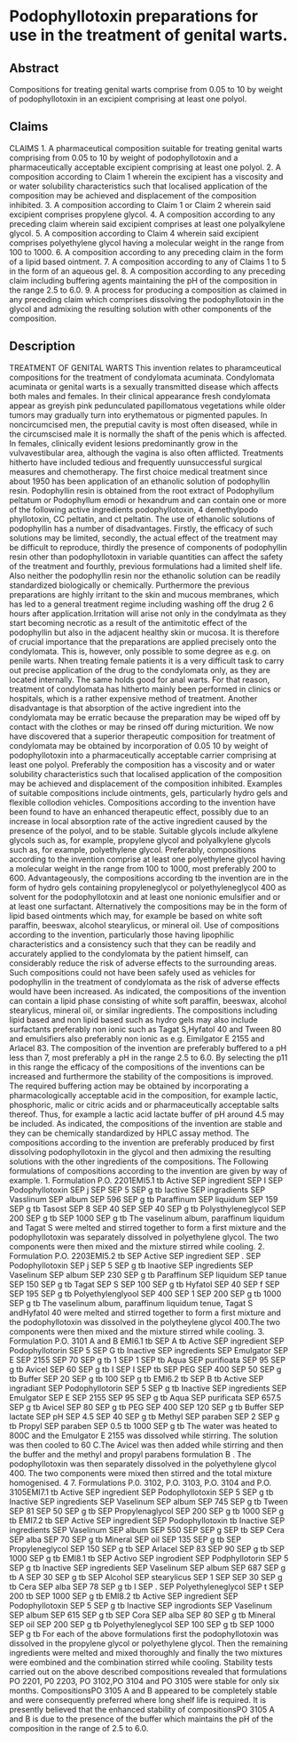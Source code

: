 # Podophyllotoxin preparations for use in the treatment of genital warts.

## Abstract
Compositions for treating genital warts comprise from 0.05 to 10 by weight of podophyllotoxin in an excipient comprising at least one polyol.

## Claims
CLAIMS 1. A pharmaceutical composition suitable for treating genital warts comprising from 0.05 to 10 by weight of podophyllotoxin and a pharmaceutically acceptable excipient comprising at least one polyol. 2. A composition according to Claim 1 wherein the excipient has a viscosity and or water solubility characteristics such that localised application of the composition may be achieved and displacement of the composition inhibited. 3. A composition according to Claim 1 or Claim 2 wherein said excipient comprises propylene glycol. 4. A composition according to any preceding claim wherein said excipient comprises at least one polyalkylene glycol. 5. A composition according to Claim 4 wherein said excipient comprises polyethylene glycol having a molecular weight in the range from 100 to 1000. 6. A composition according to any preceding claim in the form of a lipid based ointment. 7. A composition according to any of Claims 1 to 5 in the form of an aqueous gel. 8. A composition according to any preceding claim including buffering agents maintaining the pH of the composition in the range 2.5 to 6.0. 9. A process for producing a composition as claimed in any preceding claim which comprises dissolving the podophyllotoxin in the glycol and admixing the resulting solution with other components of the composition.

## Description
TREATMENT OF GENITAL WARTS This invention relates to pharamceutical compositions for the treatment of condylomata acuminata. Condylomata acuminata or genital warts is a sexually transmitted disease which affects both males and females. In their clinical appearance fresh condylomata appear as greyish pink pedunculated papillomatous vegetations while older tumors may gradually turn into erythematous or pigmented papules. In noncircumcised men, the preputial cavity is most often diseased, while in the circumscised male it is normally the shaft of the penis which is affected. In females, clinically evident lesions predominantly grow in the vulvavestibular area, although the vagina is also often afflicted. Treatments hitherto have included tedious and frequently uunsuccessful surgical measures and chemotherapy. The first choice medical treatment since about 1950 has been application of an ethanolic solution of podophyllin resin. Podophyllin resin is obtained from the root extract of Podophyllum peltatum or Podophyllum emodi or hexandrum and can contain one or more of the following active ingredients podophyllotoxin, 4 demethylpodo phyllotoxin, CC peltatin, and ct peltatin. The use of ethanolic solutions of podophyllin has a number of disadvantages. Firstly, the efficacy of such solutions may be limited, secondly, the actual effect of the treatment may be difficult to reproduce, thirdly the presence of components of podophyllin resin other than podophyllotoxin in variable quantities can affect the safety of the treatment and fourthly, previous formulations had a limited shelf life. Also neither the podophyllin resin nor the ethanolic solution can be readily standardized biologically or chemically. Purthermore the previous preparations are highly irritant to the skin and mucous membranes, which has led to a general treatment regime including washing off the drug 2 6 hours after application.Irritation will arise not only in the condylmata as they start becoming necrotic as a result of the antimitotic effect of the podophyllin but also in the adjacent healthy skin or mucosa. It is therefore of crucial importance that the preparations are applied precisely onto the condylomata. This is, however, only possible to some degree as e.g. on penile warts. Nhen treating female patients it is a very difficult task to carry out precise application of the drug to the condylomata only, as they are located internally. The same holds good for anal warts. For that reason, treatment of condylomata has hitherto mainly been performed in clinics or hospitals, which is a rather expensive method of treatment. Another disadvantage is that absorption of the active ingredient into the condylomata may be erratic because the preparation may be wiped off by contact with the clothes or may be rinsed off during micturition. We now have discovered that a superior therapeutic composition for treatment of condylomata may be obtained by incorporation of 0.05 10 by weight of podophyllotoxin into a pharmaceutically acceptable carrier comprising at least one polyol. Preferably the composition has a viscosity and or water solubility characteristics such that localised application of the composition may be achieved and displacement of the composition inhibited. Examples of suitable compositions include ointments, gels, particularly hydro gels and flexible collodion vehicles. Compositions according to the invention have been found to have an enhanced therapeutic effect, possibly due to an increase in local absorption rate of the active ingredient caused by the presence of the polyol, and to be stable. Suitable glycols include alkylene glycols such as, for example, propylene glycol and polyalkylene glycols such as, for example, polyethylene glycol. Preferably, compositions according to the invention comprise at least one polyethylene glycol having a molecular weight in the range from 100 to 1000, most preferably 200 to 600. Advantageously, the compositions according tb the invention are in the form of hydro gels containing propyleneglycol or polyethyleneglycol 400 as solvent for the podophyllotoxin and at least one nonionic emulsifier and or at least one surfactant. Alternatively the compositions may be in the form of lipid based ointments which may, for example be based on white soft paraffin, beeswax, alcohol stearylicus, or mineral oil. Use of compositions according to the invention, particularly those having lipophilic characteristics and a consistency such that they can be readily and accurately applied to the condylomata by the patient himself, can considerably reduce the risk of adverse effects to the surrounding areas. Such compositions could not have been safely used as vehicles for podophyllin in the treatment of condylomata as the risk of adverse effects would have been increased. As indicated, the compositions of the invention can contain a lipid phase consisting of white soft paraffin, beeswax, alcohol stearylicus, mineral oil, or similar ingredients. The compositions including lipid based and non lipid based such as hydro gels may also include surfactants preferably non ionic such as Tagat S,Hyfatol 40 and Tween 80 and emulsifiers also preferably non ionic as e.g. Eimilgator E 2155 and Arlacel 83. The composition of the invention are preferably buffered to a pH less than 7, most preferably a pH in the range 2.5 to 6.0. By selecting the p11 in this range the efficacy of the compositions of the inventions can be increased and furthermore the stability of the compositions is improved. The required buffering action may be obtained by incorporating a pharmacologically acceptable acid in the composition, for example lactic, phosphoric, malic or citric acids and or pharmaceutically acceptable salts thereof. Thus, for example a lactic acid lactate buffer of pH around 4.5 may be included. As indicated, the compositions of the invention are stable and they can be chemically standardized by HPLC assay method. The compositions according to the invention are preferably produced by first dissolving podophyllotoxin in the glycol and then admixing the resulting solutions with the other ingredients of the compositions. The Following formulations of compositions according to the invention are given by way of example. 1. Formulation P.O. 2201EMI5.1 tb Active SEP ingredient SEP I SEP Podophyllotoxin SEP j SEP SEP 5 SEP g tb Iactive SEP ingradients SEP Vasslinum SEP album SEP 596 SEP g tb Paraffinum SEP liquidum SEP 159 SEP g tb Tasost SEP 8 SEP 40 SEP SEP 40 SEP g tb Polysthyleneglycol SEP 200 SEP g tb SEP 1000 SEP g tb The vaselinum album, paraffinum liquidum and Tagat S were melted and stirred together to form a first mixture and the podophyllotoxin was separately dissolved in polyethylene glycol. The two components were then mixed and the mixture stirred while cooling. 2. Formulation P.O. 2203EMI5.2 tb SEP Active SEP ingredient SEP . SEP Podophyllotoxin SEP j SEP 5 SEP g tb Inaotive SEP ingredients SEP Vaselinum SEP album SEP 230 SEP g tb Paraffinum SEP liquidum SEP tanue SEP 150 SEP g tb Tagat SEP S SEP 100 SEP g tb Hyfatol SEP 40 SEP f SEP SEP 195 SEP g tb Polyethylenglyool SEP 400 SEP 1 SEP 200 SEP g tb 1000 SEP g tb The vaselinum album, paraffinum liquidum tenue, Tagat S andHyfatol 40 were melted and stirred together to form a first mixture and the podophyllotoxin was dissolved in the polytheylene glycol 400.The two components were then mixed and the mixture stirred while cooling. 3. Formulation P.O. 3101 A and B EMI6.1 tb SEP A tb Active SEP ingredient SEP Podophyllotorin SEP 5 SEP G tb Inactive SEP ingredients SEP Emulgator SEP E SEP 2155 SEP 70 SEP g tb 1 SEP 1 SEP tb Aqua SEP purifioata SEP 95 SEP g tb Avicel SEP 60 SEP g tb I SEP I SEP tb SEP PEG SEP 400 SEP 50 SEP g tb Buffer SEP 20 SEP g tb 100 SEP g tb EMI6.2 tb SEP B tb Active SEP ingradiant SEP Podophyllotorin SEP 5 SEP g tb Inactive SEP ingredients SEP Emulgator SEP E SEP 2155 SEP 95 SEP g tb Aqua SEP purificata SEP 657.5 SEP g tb Avicel SEP 80 SEP g tb PEG SEP 400 SEP 120 SEP g tb Buffer SEP lactate SEP pH SEP 4.5 SEP 40 SEP g tb Methyl SEP paraben SEP 2 SEP g tb Propyl SEP paraben SEP 0.5 tb 1000 SEP g tb The water was heated to 800C and the Emulgator E 2155 was dissolved while stirring. The solution was then cooled to 60 C.The Avicel was then added while stirring and then the buffer and the methyl and propyl parabens formulation B . The podophyllotoxin was then separately dissolved in the polyethylene glycol 400. The two components were mixed then stirred and the total mixture homogenised. 4 7. Formulations P.0. 3102, P.O. 3103, P.O. 3104 and P.O. 3105EMI7.1 tb Active SEP ingredient SEP Podophyllotoxin SEP 5 SEP g tb Inactive SEP ingredients SEP Vaselinum SEP album SEP 745 SEP g tb Tween SEP 81 SEP 50 SEP g tb SEP Propylenaglycol SEP 200 SEP g tb 1000 SEP g tb EMI7.2 tb SEP Active SEP ingredient SEP Podophyllotoxin tb Inactive SEP ingredients SEP Vaselinum SEP album SEP 550 SEP SEP g SEP tb SEP Cera SEP alba SEP 70 SEP g tb Mineral SEP oil SEP 135 SEP g tb SEP Propyleneglycol SEP 150 SEP g tb SEP Arlacel SEP 83 SEP 90 SEP g tb SEP 1000 SEP g tb EMI8.1 tb SEP Activo SEP ingrodient SEP Podphyllotorin SEP 5 SEP g tb Inactive SEP ingredients SEP Vaselinum SEP album SEP 687 SEP g tb A SEP 30 SEP g tb SEP Alcohol SEP stearylicus SEP 1 SEP SEP 30 SEP g tb Cera SEP alba SEP 78 SEP g tb I SEP . SEP Polyethyleneglycol SEP t SEP 200 tb SEP 1000 SEP g tb EMI8.2 tb Active SEP ingredient SEP Podophyllotoxin SEP 5 SEP g tb Inactive SEP ingrodionts SEP Vaselinum SEP album SEP 615 SEP g tb SEP Cora SEP alba SEP 80 SEP g tb Mineral SEP oil SEP 200 SEP g tb Polyethyleneglycol SEP 100 SEP g tb SEP 1000 SEP g tb For each of the above formulations first the podophyllotoxin was dissolved in the propylene glycol or polyethylene glycol. Then the remaining ingredients were melted and mixed thoroughly and finally the two mixtures were eombined and the combination stirred while cooling. Stability tests carried out on the above described compositions revealed that formulations PO 2201, P0 2203, PO 3102,PO 3104 and PO 3105 were stable for only six months. CompositionsPO 3105 A and B appeared to be completely stable and were consequently preferred where long shelf life is required. It is presently believed that the enhanced stability of compositionsPO 3105 A and B is due to the presence of the buffer which maintains the pH of the composition in the range of 2.5 to 6.0.